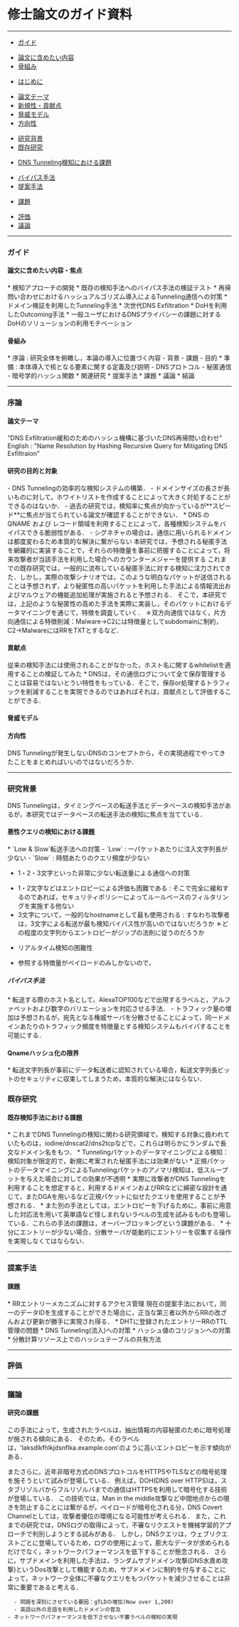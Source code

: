 # 修士論文のガイド資料


---
<!--TOC-->
* [ガイド](#guide)
 - [論文に含めたい内容](#content)
 - [骨組み](#chapter)
* [はじめに](#intro)
 - [論文テーマ](#theme)
 - [新規性・貢献点](#contribution)
 - [脅威モデル](#model)
 - [方向性](#direction)
* [研究背景](#background)
* [既存研究](#related-works)
 - [DNS Tunneling検知における課題](#problem)
  * [バイパス手法](#bypass)
* [提案手法](#idea)
 - [課題](#issue)
* [評価](#analsys)
* [議論](#discussion)



---
<h3 id='guide'>ガイド</h3>
<h4 id='content'>論文に含めたい内容・焦点</h4>
* 検知アプローチの開発
* 既存の検知手法へのバイパス手法の検証テスト
* 再帰問い合わせにおけるハッシュアルゴリズム導入によるTunneling通信への対策
* ドメイン検証を利用したTunneling手法
* 次世代DNS Exfiltration
* DoHを利用したOutcoming手法
* 一般ユーザにおけるDNSプライバシーの課題に対するDoHのソリューションの利用モチベーション

<h4 id='chapter'>骨組み</h4>
* 序論 : 研究全体を俯瞰し，本論の導入に位置づく内容
 - 背景
 - 課題
 - 目的
* 準備 : 本体導入で核となる要素に関する定義及び説明
 - DNSプロトコル
 - 秘匿通信
 - 暗号学的ハッシュ関数
* 関連研究
* 提案手法
* 課題
* 議論
* 結論



---
<h3 id='intro'>序論</h3>
<h4 id='theme'>論文テーマ</h4>

"DNS Exfiltration緩和のためのハッシュ機構に基づいたDNS再帰問い合わせ"
English : "Name Resolution by Hashing Recursive Query for Mitigating DNS Exfiltraion"


<h4 id='purpose'>研究の目的と対象</h4>
- DNS Tunnelingの効率的な検知システムの構築．
- ドメインサイズの長さが長いものに対して，ホワイトリストを作成することによって大きく対処することができるのはないか．
- 過去の研究では，検知率に焦点が向かっているが**スピード**に焦点が当てられている論文が確認することができない．
* DNS のQNAME および レコード領域を利用することによって，各種検知システムをバイパスできる脆弱性がある．
  - シグネチャの場合は，通信に用いられるドメインは都度変わるため本質的な解決に繋がらない
本研究では，予想される秘匿手法を網羅的に実装することで，それらの特徴量を事前に把握することによって，将来攻撃者が当該手法を利用した場合へのカウンターメジャーを提供する
 これまでの既存研究では，一般的に流布している秘匿手法に対する検知に注力されてきた．しかし，実際の攻撃シナリオでは，このような明白なパケットが送信されることは予想されず，より秘匿性の高いパケットを利用した手法による情報流出およびマルウェアの機能追加処理が実施されると予想される．
 そこで，本研究では，上記のような秘匿性の高めた手法を実際に実装し，そのパケットにおけるデータマイニングを通じて，特徴を調査していく．
 ＊双方向通信ではなく，片方向通信による特徴削減：Malware->C2には特徴量としてsubdomainに制約，C2->MalwareにはRRをTXTとするなど．



<h4 id='contribution'>貢献点</h4>
従来の検知手法には使用されることがなかった，ホスト名に関するwhitelistを適用することの検証してみた
* DNSは，その通信ログについて全て保存管理することは容易ではないとうい特性をもっている．そこで，保存or処理するトラフィックを削減することを実現できるのではあればそれは，貢献点として評価することができる．

<h4 id='model'>脅威モデル</h4>

<h4 id='direction'>方向性</h4>
DNS Tunnelingが発生しないDNSのコンセプトから，その実現過程でやってきたことをまとめればいいのではないだろうか．


---
<h3 id='background'>研究背景</h3>
DNS Tunnelingは，タイミングベースの転送手法とデータベースの検知手法があるが，本研究ではデータベースの転送手法の検知に焦点を当てている．

<h4 id='detection'>悪性クエリの検知における課題</h4>
* `Low & Slow`転送手法への対策
 - `Low`  : 一パケットあたりに注入文字列長が少ない
 - `Slow` : 時間あたりのクエリ頻度が少ない



* 1・2・3文字といった非常に少ない転送量による通信への対策
 - 1・2文字などはエントロピーによる評価も困難である : そこで完全に緩和するのであれば，セキュリティポリシーによってルールベースのフィルタリングを実施する他ない
 - 3文字について，一般的なhostnameとして最も使用される : すなわち攻撃者は，3文字による転送が最も検知バイパス性が高いのではないだろうか
 ＊どの程度の文字列からエントロピーがジップの法則に従うのだろうか
* リアルタイム検知の困難性
 - 参照する特徴量がペイロードのみしかないので，

<h5 id='bypass'>バイパス手法</h5>
* 転送する際のホスト名として，AlexaTOP100などで出現するラベルと，アルファベットおよび数字のバリエーションを対応させる手法．
 - トラフィック量の増加は予想されるが，宛先となる権威サーバを分散させることによって，同一ドメインあたりのトラフィック頻度を特徴量とする検知システムもバイパすることを可能にする．

<h4 id='hash'>Qnameハッシュ化の限界</h4>
* 転送文字列長が事前にデータ転送者に認知されている場合，転送文字列長ビットのセキュリティに収束してしまうため，本質的な解決にはならない．



<h3 id='related-works'>既存研究</h3>

<h4 id='problem'>既存検知手法における課題</h4>
* これまでDNS Tunnelingの検知に関わる研究領域で，検知する対象に扱われていたものは，iodine/dnscat2/dns2tcpなどで，これらは明らかにランダムで長文なドメイン名をもつ．
* Tunnelingパケットのデータマイニングによる検知：検知対象が限定的で，新規に考案された秘匿手法には効果がない
* 正規パケットのデータマイニングによるTunnelingパケットのアノマリ検知は，低スループットを与えた場合に対しての効果が不透明
* 実際に攻撃者がDNS Tunnelingを利用することを想定すると，利用するドメインおよびRRなどに綿密な設計を通じて，またDGAを用いるなど正規パケットに似せたクエリを使用することが予想される．
* また別の手法としては，エントロピーを下げるために，事前に用意した対応法を用いて英単語など怪しまれないラベルの生成を試みるものも登場している．これらの手法の課題は，オーバーブロッキングという課題がある．
* 十分にエントリーが少ない場合，分散サーバが能動的にエントリーを収集する操作を実現しなくてはならない．


---
<h3 id='idea'>提案手法</h3>


<h4 id='issue'>課題</h4>
* RRエントリーメカニズムに対するアクセス管理
 現在の提案手法において，同一のデータIDを生成することができた場合に，正当な第三者以外からRRの改ざんおよび更新が勝手に実現され得る．
* DHTに登録されたエントリーRRのTTL管理の問題
* DNS Tunneling(流入)への対策
* ハッシュ値のコリジョンへの対策
* 分散計算リソース上でのハッシュテーブルの共有方法

---
<h3 id='analysis'>評価</h3>



---
<h3 id='discussion'>議論</h3>

<h4 id='problem-proposal'>研究の課題</h4>
この手法によって，生成されたラベルは，抽出情報の内容秘匿のために暗号処理が施される傾向にある．
そのため，そのラベルは，'laksdlkfhlkjdsnflka.example.com'のように高いエントロピーを示す傾向がある．

またさらに，近年非暗号方式のDNSプロトコルをHTTPSやTLSなどの暗号処理を施そうといて試みが登場している．
例えば，DOH(DNS over HTTPS)は，スタブリゾルバからフルリゾルバまでの通信はHTTPSを利用して暗号化する技術が登場している．
この技術では，Man in the middle攻撃など中間地点からの覗きを防止することには繋がるが，ペイロードが暗号化される分，DNS Covert Channelとしては，攻撃者優位の環境になる可能性が考えられる．
また，これまでの研究では，DNSログの取得によって，不審なリクエストを機械学習的アプローチで判別しようとする試みがある．
しかし，DNSクエリは，ウェブリクエストごとに登場しているため，ログの使用によって，膨大なデータが求められるだけでなく，ネットワークパフォーマンスを低下することが懸念される．
  さらに，サブドメインを利用した手法は，ランダムサブドメイン攻撃(DNS水責め攻撃)というDos攻撃として機能するため，サブドメインに制約を付与することによって，ネットワーク全体に不審なクエリをもつパケットを減少させることは非常に重要であると考える．

      - 問題を深刻にさせている要因：gTLDの増加(Now over 1,200)
      - 英語以外の言語を利用したドメインの普及
    - ネットワークパフォーマンスを低下させない不審ラベルの検知の実現
